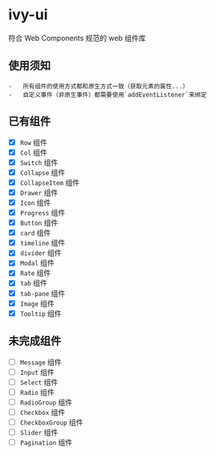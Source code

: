 # ivy-ui

符合 Web Components 规范的 web 组件库

## 使用须知

```
-   所有组件的使用方式都和原生方式一致（获取元素的属性...）
-   自定义事件（非原生事件）都需要使用`addEventListener`来绑定
```

## 已有组件

-   [x] `Row` 组件
-   [x] `Col` 组件
-   [x] `Switch` 组件
-   [x] `Collapse` 组件
-   [x] `CollapseItem` 组件
-   [x] `Drawer` 组件
-   [x] `Icon` 组件
-   [x] `Progress` 组件
-   [x] `Button` 组件
-   [x] `card` 组件
-   [x] `timeline` 组件
-   [x] `divider` 组件
-   [x] `Modal` 组件
-   [x] `Rate` 组件
-   [x] `tab` 组件
-   [x] `tab-pane` 组件
-   [x] `Image` 组件
-   [x] `Tooltip` 组件

## 未完成组件

-   [ ] `Message` 组件
-   [ ] `Input` 组件
-   [ ] `Select` 组件
-   [ ] `Radio` 组件
-   [ ] `RadioGroup` 组件
-   [ ] `Checkbox` 组件
-   [ ] `CheckboxGroup` 组件
-   [ ] `Slider` 组件
-   [ ] `Pagination` 组件
